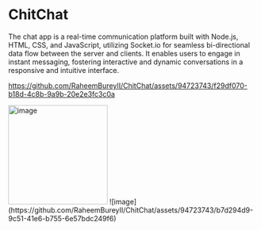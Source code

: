# ChitChat

The chat app is a real-time communication platform built with Node.js, HTML, CSS, and JavaScript, utilizing Socket.io for seamless bi-directional data flow between the server and clients. It enables users to engage in instant messaging, fostering interactive and dynamic conversations in a responsive and intuitive interface.


https://github.com/RaheemBureyII/ChitChat/assets/94723743/f29df070-b18d-4c8b-9a9b-20e2e3fc3c0a

<img width="200" alt="image" src="https://github.com/RaheemBureyII/ChitChat/assets/94723743/f29df070-b18d-4c8b-9a9b-20e2e3fc3c0a">
![image](https://github.com/RaheemBureyII/ChitChat/assets/94723743/b7d294d9-9c51-41e6-b755-6e57bdc249f6)


 

